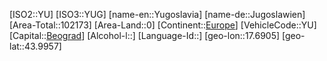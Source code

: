 ﻿---
location: [43.9957,17.6905]
type: Country
tags:
- geo/Country

SpocWebEntityId: 27061
isDeleted: false
confidential: public

---
[ISO2::YU]
[ISO3::YUG]
[name-en::Yugoslavia]
[name-de::Jugoslawien]
[Area-Total::102173]
[Area-Land::0]
[Continent::[Europe](geo/Continent/Europe.md)]
[VehicleCode::YU]
[Capital::[Beograd](geo/Continent/Europe/Serbia_excluding_Kosovo/Beograd.md)]
[Alcohol-l::]
[Language-Id::]
[geo-lon::17.6905]
[geo-lat::43.9957]

